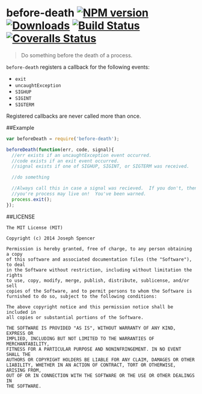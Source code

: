 # before-death [![NPM version][npm-image]][npm-url] [![Downloads][downloads-image]][npm-url] [![Build Status][travis-image]][travis-url] [![Coveralls Status][coveralls-image]][coveralls-url]
> Do something before the death of a process.

`before-death` registers a callback for the following events:

* `exit`
* `uncaughtException`
* `SIGHUP`
* `SIGINT`
* `SIGTERM`

Registered callbacks are never called more than once.

##Example

````javascript
var beforeDeath = require('before-death');

beforeDeath(function(err, code, signal){
  //err exists if an uncaughtException event occurred.
  //code exists if an exit event occurred.
  //signal exists if one of SIGHUP, SIGINT, or SIGTERM was received.

  //do something

  //Always call this in case a signal was recieved.  If you don't, then
  //you're process may live on!  You've been warned.
  process.exit();
});
````

##LICENSE
``````
The MIT License (MIT)

Copyright (c) 2014 Joseph Spencer

Permission is hereby granted, free of charge, to any person obtaining a copy
of this software and associated documentation files (the "Software"), to deal
in the Software without restriction, including without limitation the rights
to use, copy, modify, merge, publish, distribute, sublicense, and/or sell
copies of the Software, and to permit persons to whom the Software is
furnished to do so, subject to the following conditions:

The above copyright notice and this permission notice shall be included in
all copies or substantial portions of the Software.

THE SOFTWARE IS PROVIDED "AS IS", WITHOUT WARRANTY OF ANY KIND, EXPRESS OR
IMPLIED, INCLUDING BUT NOT LIMITED TO THE WARRANTIES OF MERCHANTABILITY,
FITNESS FOR A PARTICULAR PURPOSE AND NONINFRINGEMENT. IN NO EVENT SHALL THE
AUTHORS OR COPYRIGHT HOLDERS BE LIABLE FOR ANY CLAIM, DAMAGES OR OTHER
LIABILITY, WHETHER IN AN ACTION OF CONTRACT, TORT OR OTHERWISE, ARISING FROM,
OUT OF OR IN CONNECTION WITH THE SOFTWARE OR THE USE OR OTHER DEALINGS IN
THE SOFTWARE.
``````

[downloads-image]: http://img.shields.io/npm/dm/before-death.svg
[npm-url]: https://npmjs.org/package/before-death
[npm-image]: http://img.shields.io/npm/v/before-death.svg

[travis-url]: https://travis-ci.org/jsdevel/node-before-death
[travis-image]: http://img.shields.io/travis/jsdevel/node-before-death.svg

[coveralls-url]: https://coveralls.io/r/jsdevel/node-before-death
[coveralls-image]: http://img.shields.io/coveralls/jsdevel/node-before-death/master.svg
